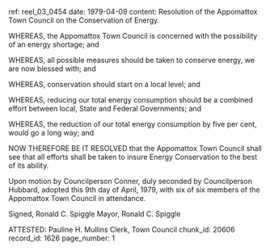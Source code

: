 ref: reel_03_0454
date: 1979-04-09
content: Resolution of the Appomattox Town Council on the Conservation of Energy.

WHEREAS, the Appomattox Town Council is concerned with the possibility of an energy shortage; and

WHEREAS, all possible measures should be taken to conserve energy, we are now blessed with; and

WHEREAS, conservation should start on a local level; and

WHEREAS, reducing our total energy consumption should be a combined effort between local, State and Federal Governments; and

WHEREAS, the reduction of our total energy consumption by five per cent, would go a long way; and

NOW THEREFORE BE IT RESOLVED that the Appomattox Town Council shall see that all efforts shall be taken to insure Energy Conservation to the best of its ability.

Upon motion by Councilperson Conner, duly seconded by Councilperson Hubbard, adopted this 9th day of April, 1979, with six of six members of the Appomattox Town Council in attendance.

Signed,
Ronald C. Spiggle
Mayor, Ronald C. Spiggle

ATTESTED:
Pauline H. Mullins
Clerk, Town Council
chunk_id: 20606
record_id: 1626
page_number: 1

